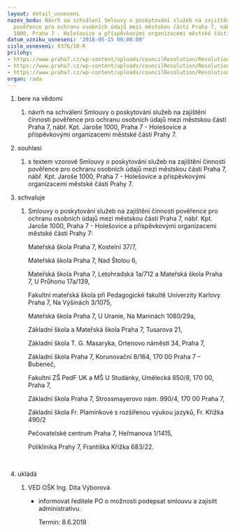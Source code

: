 ```yaml
---
layout: detail_usneseni
nazev_bodu: Návrh na schválení Smlouvy o poskytování služeb na zajištění činnosti
  pověřence pro ochranu osobních údajů mezi městskou částí Praha 7, nábř. Kpt. Jaroše
  1000, Praha 7 - Holešovice a příspěvkovými organizacemi městské části Prahy 7.
datum_vzniku_usneseni: '2018-05-15 00:00:00'
cislo_usneseni: 0376/18-R
prilohy:
- https://www.praha7.cz/wp-content/uploads/councilResolution/Resolutions/29879/export/Duvodovazprava~355470.docx
- https://www.praha7.cz/wp-content/uploads/councilResolution/Resolutions/29879/export/VzorsmlouvypoverenecGDPR~355469.doc
- https://www.praha7.cz/wp-content/uploads/councilResolution/Resolutions/29879/export/export~356021.pdf
organ: rada
---
```

<ol id="urzList" class="urzList_view"><li class="urzClass1" id=""><span name="1">bere na vědomí</span><ol class="urzOlClass decimal "><li class="urzClass2" id="" style="text-align: left;"><span><p>návrh na schválení Smlouvy o poskytování služeb na zajištění činnosti pověřence pro ochranu osobních údajů mezi městskou částí Praha 7, nábř. Kpt. Jaroše 1000, Praha 7 - Holešovice a příspěvkovými organizacemi městské části Prahy 7.</p></span></li></ol></li><li class="urzClass1" id=""><span name="26">souhlasí</span><ol class="urzOlClass decimal "><li class="urzClass2" id="" style="text-align: left;"><span><p>s textem vzorové Smlouvy o poskytování služeb na zajištění činnosti pověřence pro ochranu osobních údajů mezi městskou částí Praha 7, nábř. Kpt. Jaroše 1000, Praha 7 - Holešovice a příspěvkovými organizacemi městské části Prahy 7.</p></span></li></ol></li><li class="urzClass1" id=""><span name="24">schvaluje</span><ol class="urzOlClass decimal "><li class="urzClass2" id="" style="text-align: left;"><span><p>Smlouvy o poskytování služeb na zajištění činnosti pověřence pro ochranu osobních údajů mezi městskou částí Praha 7, nábř. Kpt. Jaroše 1000, Praha 7 - Holešovice a příspěvkovými organizacemi městské části Prahy 7:</p><p>Mateřská škola Praha 7, Kostelní 37/7,</p><p>Mateřská škola Praha 7, Nad Štolou 6,</p><p>Mateřská škola Praha 7, Letohradská 1a/712 a Mateřská škola Praha 7, U Průhonu 17a/139,</p><p>Fakultní mateřská škola při Pedagogické fakultě Univerzity Karlovy Praha 7, Na Výšinách 3/1075,</p><p>Mateřská škola Praha 7, U Uranie, Na Maninách 1080/29a,</p><p>Základní škola a Mateřská škola Praha 7, Tusarova 21,</p><p>Základní škola T. G. Masaryka, Ortenovo náměstí 34, Praha 7,</p><p>Základní škola Praha 7, Korunovační 8/164, 170 00 Praha 7 – Bubeneč,</p><p>Fakultní ZŠ PedF UK a MŠ U Studánky, Umělecká 850/8, 170 00, Praha 7,</p><p>Základní škola Praha 7, Strossmayerovo nám. 990/4, 170 00 Praha 7,</p><p>Základní škola Fr. Plamínkové s rozšířenou výukou jazyků, Fr. Křížka 490/2</p><p>Pečovatelské centrum Praha 7, Heřmanova 1/1415,</p><p>Poliklinika Prahy 7, Františka Křížka 683/22.<br></p><p><br></p></span></li></ol></li><li class="urzClass1" id="urzUkoly"><span name="1">ukládá</span><ol class="urzOlClass"><li class="urzClass2"><span><p>VED OŠK Ing. Dita Výborová</p></span><ul class="urzUlClass"><li class="urzClass3"><span><p>informovat ředitele PO o možnosti podepsat smlouvu a zajisitt administrativu.</p></span><span class="urzUkolTermin">  Termín:&nbsp;8.6.2018</span></li></ul></li></ol></li></ol>